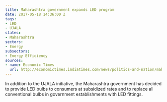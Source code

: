 ```yaml
---
title: Maharashtra government expands LED program
date: 2017-05-18 14:36:00 Z
tags:
- LED
- UJALA
states:
- Maharashtra
sectors:
- Energy
subsectors:
- Energy Efficiency
sources:
- name: Economic Times
  url: http://economictimes.indiatimes.com/news/politics-and-nation/maharashtra-government-to-give-led-bulbs-at-subsidised-rate/articleshow/58630833.cms
---
```


In addition to the UJALA initiative, the Maharashtra government has decided to provide LED bulbs to consumers at subsidized rates and to replace all conventional bulbs in government establishments with LED fittings.
